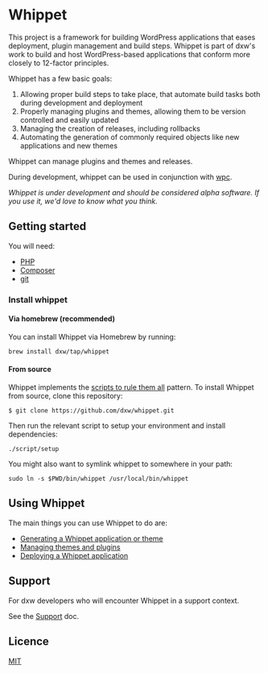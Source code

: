 # Whippet

This project is a framework for building WordPress applications that eases deployment, plugin management and build steps. Whippet is part of dxw's work to build and host WordPress-based applications that conform more closely to 12-factor principles.

Whippet has a few basic goals:

1. Allowing proper build steps to take place, that automate build tasks both during development and deployment
2. Properly managing plugins and themes, allowing them to be version controlled and easily updated
3. Managing the creation of releases, including rollbacks
4. Automating the generation of commonly required objects like new applications and new themes

Whippet can manage plugins and themes and releases.

During development, whippet can be used in conjunction with [wpc](https://github.com/dxw/wpc).

*Whippet is under development and should be considered alpha software. If you use it, we'd love to know what you think.*

## Getting started

You will need:

* [PHP](https://www.php.net/)
* [Composer](https://getcomposer.org/)
* [git](https://git-scm.com/)

### Install whippet

#### Via homebrew (recommended)

You can install Whippet via Homebrew by running:

```
brew install dxw/tap/whippet
```

#### From source

Whippet implements the [scripts to rule them all](https://github.com/github/scripts-to-rule-them-all)
pattern. To install Whippet from source, clone this repository:

```shell
$ git clone https://github.com/dxw/whippet.git
```

Then run the relevant script to setup your environment and install dependencies:

```shell
./script/setup
```

You might also want to symlink whippet to somewhere in your path:

```shell
sudo ln -s $PWD/bin/whippet /usr/local/bin/whippet
```

## Using Whippet

The main things you can use Whippet to do are:

* [Generating a Whippet application or theme](docs/generate.md)
* [Managing themes and plugins](docs/themesandplugins.md)
* [Deploying a Whippet application](docs/deploy.md)

## Support

For dxw developers who will encounter Whippet in a support context.

See the [Support](docs/support.md) doc.

## Licence

[MIT](COPYING.txt)
